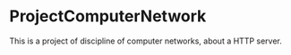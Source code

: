# ProjectComputerNetwork
This is a project of discipline of computer networks, about a HTTP server.
